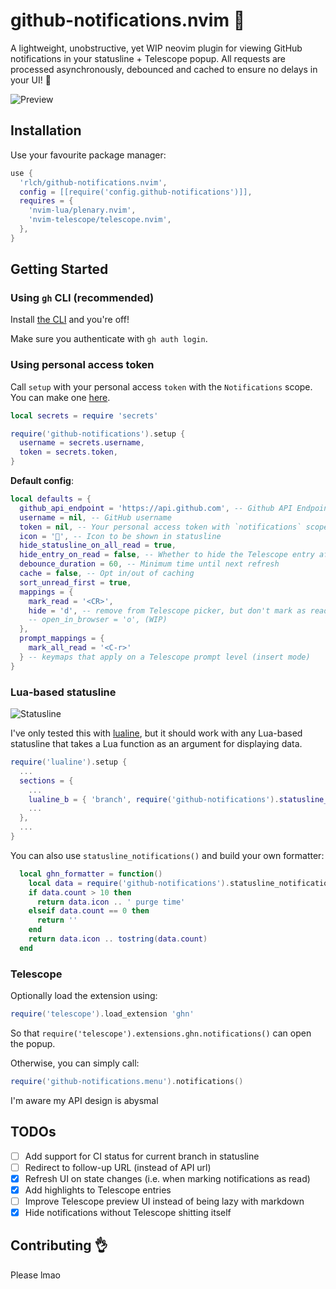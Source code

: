 # github-notifications.nvim :bell:

A lightweight, unobstructive, yet WIP neovim plugin for viewing GitHub notifications in your statusline + Telescope popup. 
All requests are processed asynchronously, debounced and cached to ensure no delays in your UI! :rocket:

![Preview](https://imgur.com/F6CzZ8O.png)

## Installation

Use your favourite package manager:

```lua
use {
  'rlch/github-notifications.nvim',
  config = [[require('config.github-notifications')]],
  requires = {
    'nvim-lua/plenary.nvim',
    'nvim-telescope/telescope.nvim',
  },
}
```

## Getting Started

### Using `gh` CLI (recommended)

Install [the CLI](https://github.com/cli/cli) and you're off!

Make sure you authenticate with `gh auth login`.


### Using personal access token

Call `setup` with your personal access `token` with the `Notifications` scope. You can make one [here](https://github.com/settings/tokens).

```lua
local secrets = require 'secrets'

require('github-notifications').setup {
  username = secrets.username,
  token = secrets.token,
}
```


**Default config**:

```lua
local defaults = {
  github_api_endpoint = 'https://api.github.com', -- Github API Endpoint
  username = nil, -- GitHub username
  token = nil, -- Your personal access token with `notifications` scope
  icon = '', -- Icon to be shown in statusline
  hide_statusline_on_all_read = true,
  hide_entry_on_read = false, -- Whether to hide the Telescope entry after reading (buggy)
  debounce_duration = 60, -- Minimum time until next refresh
  cache = false, -- Opt in/out of caching
  sort_unread_first = true,
  mappings = {
    mark_read = '<CR>',
    hide = 'd', -- remove from Telescope picker, but don't mark as read
    -- open_in_browser = 'o', (WIP)
  },
  prompt_mappings = {
    mark_all_read = '<C-r>'
  } -- keymaps that apply on a Telescope prompt level (insert mode)
}
```

### Lua-based statusline 

![Statusline](https://imgur.com/4JAnmvE.png)

I've only tested this with [lualine](https://github.com/hoob3rt/lualine.nvim), but it should work with any Lua-based statusline that takes a Lua function as an argument for displaying data.

```lua
require('lualine').setup {
  ...
  sections = {
    ...
    lualine_b = { 'branch', require('github-notifications').statusline_notification_count },
    ...
  },
  ...
}
```

You can also use `statusline_notifications()` and build your own formatter:

```lua
  local ghn_formatter = function()
    local data = require('github-notifications').statusline_notifications()
    if data.count > 10 then
      return data.icon .. ' purge time'
    elseif data.count == 0 then
      return ''
    end
    return data.icon .. tostring(data.count)
  end
```


### Telescope

Optionally load the extension using:

```lua
require('telescope').load_extension 'ghn'
```

So that `require('telescope').extensions.ghn.notifications()` can open the popup.

Otherwise, you can simply call:

```lua
require('github-notifications.menu').notifications()
```

I'm aware my API design is abysmal

## TODOs

- [ ] Add support for CI status for current branch in statusline
- [ ] Redirect to follow-up URL (instead of API url)
- [x] Refresh UI on state changes (i.e. when marking notifications as read)
- [x] Add highlights to Telescope entries
- [ ] Improve Telescope preview UI instead of being lazy with markdown
- [x] Hide notifications without Telescope shitting itself

## Contributing :ok_hand:

Please lmao
